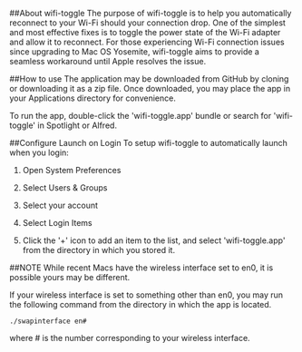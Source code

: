 ##About wifi-toggle
The purpose of wifi-toggle is to help you automatically reconnect to your Wi-Fi should your connection drop. One of the simplest and most effective fixes is to toggle the power state of the Wi-Fi adapter and allow it to reconnect.
For those experiencing Wi-Fi connection issues since upgrading to Mac OS Yosemite, wifi-toggle aims to provide a seamless workaround until Apple resolves the issue.

##How to use
The application may be downloaded from GitHub by cloning or downloading it as a zip file. Once downloaded, you may place the app in your Applications directory for convenience.

To run the app, double-click the 'wifi-toggle.app' bundle or search for 'wifi-toggle' in Spotlight or Alfred.

##Configure Launch on Login
To setup wifi-toggle to automatically launch when you login:

1.  Open System Preferences

2.  Select Users & Groups

3.  Select your account

4.  Select Login Items

5.  Click the '+' icon to add an item to the list, and select 'wifi-toggle.app' from the directory in which you stored it.


##NOTE
While recent Macs have the wireless interface set to en0, it is possible yours may be different.

If your wireless interface is set to something other than en0, you may run the following command from the directory in which the app is located.

`./swapinterface en#`

where # is the number corresponding to your wireless interface.
